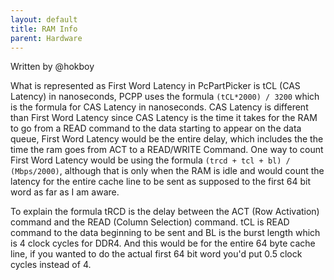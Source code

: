 ```yaml
---
layout: default
title: RAM Info
parent: Hardware
---
```

Written by @hokboy

What is represented as First Word Latency in PcPartPicker is tCL (CAS Latency) in nanoseconds, PCPP uses the formula `(tCL*2000) / 3200` which is the formula for CAS Latency in nanoseconds. CAS Latency is different than First Word Latency since CAS Latency is the time it takes for the RAM to go from a READ command to the data starting to appear on the data queue, First Word Latency would be the entire delay, which includes the the time the ram goes from ACT to a READ/WRITE Command. One way to count First Word Latency would be using the formula `(trcd + tcl + bl) / (Mbps/2000)`, although that is only when the RAM is idle and would count the latency for the entire cache line to be sent as supposed to the first 64 bit word as far as I am aware.

To explain the formula tRCD is the delay between the ACT (Row Activation) command and the READ (Column Selection) command. tCL is READ command to the data beginning to be sent and BL is the burst length which is 4 clock cycles for DDR4. And this would be for the entire 64 byte cache line, if you wanted to do the actual first 64 bit word you'd put 0.5 clock cycles instead of 4.
